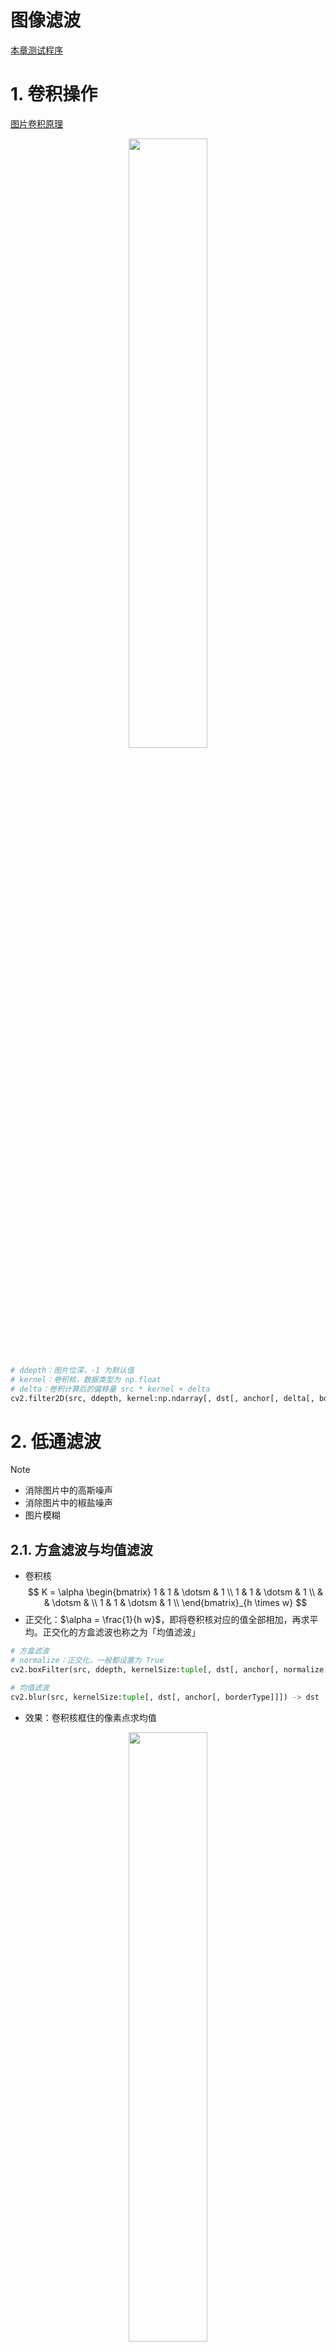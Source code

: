 # 图像滤波

<a href="https://github.com/spite-triangle/artificial_intelligence/tree/master/example/computerVision/filter" class="jump_link"> 本章测试程序 </a>

# 1. 卷积操作

[图片卷积原理]( DeepLearning/chapter/convolution.md )

<p style="text-align:center;"><img src="/artificial_intelligence/image/computerVision/convolution.gif" width="50%" align="middle" /></p>

```python
# ddepth：图片位深，-1 为默认值
# kernel：卷积核，数据类型为 np.float
# delta：卷积计算后的偏移量 src * kernel + delta
cv2.filter2D(src, ddepth, kernel:np.ndarray[, dst[, anchor[, delta[, borderType]]]]) -> dst
```

# 2. 低通滤波

> [!note]
> - 消除图片中的高斯噪声
> - 消除图片中的椒盐噪声
> - 图片模糊

## 2.1. 方盒滤波与均值滤波

- 卷积核
    $$
    K = \alpha \begin{bmatrix}
        1 & 1 & \dotsm & 1 \\
        1 & 1 & \dotsm & 1 \\
         &  & \dotsm &  \\
        1 & 1 & \dotsm & 1 \\
    \end{bmatrix}_{h \times w}
    $$
- 正交化：$\alpha = \frac{1}{h  w}$，即将卷积核对应的值全部相加，再求平均。正交化的方盒滤波也称之为「均值滤波」


```python
# 方盒滤波
# normalize：正交化，一般都设置为 True
cv2.boxFilter(src, ddepth, kernelSize:tuple[, dst[, anchor[, normalize[, borderType]]]]) -> dst

# 均值滤波
cv2.blur(src, kernelSize:tuple[, dst[, anchor[, borderType]]]) -> dst
```
- 效果：卷积核框住的像素点求均值

<p style="text-align:center;"><img src="/artificial_intelligence/image/computerVision/boxfilter.jpg" width="50%" align="middle" /></p>

## 2.2. 高斯滤波

### 2.2.1. 高斯分布

<!-- panels:start -->
<!-- div:left-panel -->
一维高斯分布概率密度函数：

$$
f(x) = \frac{1}{\sigma \sqrt{2 \pi}} e^{-\frac{(x-\mu)^2}{2 \sigma^2}}
$$

其中 $\mu$ 为样本均值；$\sigma$为样本标准差。
<!-- div:right-panel -->
<p style="text-align:center;"><img src="/artificial_intelligence/image/computerVision/gaussDistribution_1d.jpg" width="70%" align="middle" /></p>
<!-- panels:end -->

<!-- panels:start -->
<!-- div:left-panel -->
二维高斯分布概率密度函数：

$$
f(x, y)=\left(2 \pi \sigma_{1} \sigma_{2} \sqrt{1-\rho^{2}}\right)^{-1} \exp \left[-\frac{1}{2\left(1-\rho^{2}\right)}\left(\frac{\left(x-\mu_{1}\right)^{2}}{\sigma_{1}^{2}}-\frac{2 \rho\left(x-\mu_{1}\right)\left(y-\mu_{2}\right)}{\sigma_{1} \sigma_{2}}+\frac{\left(y-\mu_{2}\right)^{2}}{\sigma_{2}^{2}}\right)\right]
$$

其中 $\mu_1,\mu_2$ 为 $x,y$ 的均值；$\sigma_1,\sigma_2$ 为 $x,y$ 的标准差；$\rho$ 为 $x,y$ 的相关系数。

<!-- div:right-panel -->
<p style="text-align:center;"><img src="/artificial_intelligence/image/computerVision/gaussDistribution_2d.jpg" width="70%" align="middle" /></p>
<!-- panels:end -->

二维高斯分布太复杂，作如下假设：
- $\mu_1 = \mu_2 = 0$
- $\rho = 0$

得

$$
f(x,y) = \frac{1}{2 \pi \sigma_1 \sigma_2} \exp{ \left [ - \frac{1}{2}(\frac{x^2}{\sigma_1^2}  + \frac{y^2}{\sigma_2^2} ) \right ]}
$$

### 2.2.2. 滤波

1. 假定卷积核的中心坐标 $(x,y)$ 为 $(0,0)$ ，然后得到周围的坐标值
    <p style="text-align:center;"><img src="/artificial_intelligence/image/computerVision/gaussKernelIndex.jpg" width="50%" align="middle" /></p>
2. 将坐标值带入简化后的二维高斯分布概率密度函数，并取 $\sigma_1 = \sigma_2 =1.5$
    <p style="text-align:center;"><img src="/artificial_intelligence/image/computerVision/gaussKernel2d.jpg" width="50%" align="middle" /></p>
3. 由于计算得到的值只是概率密度，并非概率值，所以还需要将其转为概率。求得整个卷积核的总加和值，然后每个值再除以总和值，得到高斯模板卷积核
    <p style="text-align:center;"><img src="/artificial_intelligence/image/computerVision/gaussProperty.jpg" width="50%" align="middle" /></p>
4. 整数高斯模板：所有概率值除以左上角的概率值，然后四舍五入获得整数值。
5. 最后用获得的高斯模板卷积核，进行卷积计算

### 2.2.3. OpenCV 代码

```python
# sigmaX ：x 的标准差，不指定的话，根据 kernelSize 进行计算
# sigmaY ：y 的标准差，默认等于 sigmaX 
cv2.GaussianBlur(src, kernelSize:tuple, sigmaX[, dst[, sigmaY[, borderType]]]) -> dst
```

- 效果：卷积核框住的所有像素进行加权平均，中心点权重大，远离中心点的像素权重值小；卷积核尺寸控制了参与加权平均的像素范围。

<p style="text-align:center;"><img src="/artificial_intelligence/image/computerVision/gaussFilter.jpg" width="50%" align="middle" /></p>

## 2.3. 中值滤波

- **实现：** 对卷积核框住的像素值进行排序；取中间值作为输出结果。

```python
cv2.medianBlur(src, kernelSize:int[, dst]) -> dst
```
- **椒盐噪声**：随机出现的「纯白点」或者「纯黑点」
- 效果：去除「椒盐噪声」效果最好
<p style="text-align:center;"><img src="/artificial_intelligence/image/computerVision/medianFilter.jpg" width="75%" align="middle" /></p>

## 2.4. 双边滤波

### 2.4.1. 原理

- **原因：** 高斯滤波在去除高斯噪声的同时，也会不加区分的将图像中的「边缘」一并给加权平均了，所以就导致图片整体看起来很模糊。为了保护边缘，就产生了「双边滤波算法」。
- **图像边缘：** 边缘的产生就是因为相邻的像素的颜色通道差别太大，因此，对相邻像素的颜色做差，就能标记出边缘（差值越大，就说明边缘的可能性越高）。
- **算法思路：** 在高斯滤波的基础上在添加一个灰度距离权重。灰度距离越大，灰度距离权重越小，这样像素在高斯模糊中的占比就越小，进而**实现只对颜色相近的像素进行高斯滤波**。

<p style="text-align:center;"><img src="/artificial_intelligence/image/computerVision/bilateralFilter.jpg" width="75%" align="middle" /></p>

- **算法：**

    $$
    I_{bf} = \frac{1}{W} \sum_{p \in K} G_s(p)G_r(p) I_p
    $$

    - $I_{bf}$：卷积操作后像素输出值
    - $K$：卷积核框住的像素
    - $G_s(p)$：高斯概率密度函数，卷积核中心像素坐标 $q(x_q,y_q)$，卷积核中某一像素坐标 $p(x_p,y_p)$，
        $$
        \begin{aligned}
        G_s(p) &= \exp{(-\frac{||p-q||^2}{2\sigma_s^2})} \\
            &= \exp{(-\frac{(x_p-x_q)^2 + (y_p - y_q)^2}{2\sigma_s^2})}
        \end{aligned}
        $$
    - $G_r(p)$：灰度值距离权重，灰度距离越大，灰度距离权重越小。卷积核中心像素 $I_q$，积核中某一像素 $I_p$
        $$
        \begin{aligned}
            G_r(p) &= \exp (- \frac{||I_p - I_q||^2}{2 \sigma_r^2}) \\
            &= \exp (-\frac{[ \rm gray(I_p) - gray(I_q) ]^2}{2\sigma_r^2})
        \end{aligned}
        $$
    - $W$：$\sum\limits_{p \in K} G_s(p)G_r(p)$ 的值并不等于`1`，所以还需要进行权重的归一化
        $$
        W = \sum\limits_{p \in K} G_s(p)G_r(p)
        $$

### 2.4.2. OpenCV 代码

```python
# sigmaColor：sigma_s，高斯分布的标准差
# sigmaSpace：sigma_r，灰度距离的控制值 
cv2.bilateralFilter(src, kernelSize:int, sigmaColor, sigmaSpace[, dst[, borderType]]) -> dst
```
- **效果：** 同样的 $\sigma_s$ 值和卷积核大小，双边滤波轮廓清晰度更高，去高斯噪声能力相对弱一点。

<p style="text-align:center;"><img src="/artificial_intelligence/image/computerVision/bilateral_gauss.jpg" width="75%" align="middle" /></p>

# 3. 高通滤波

> [!note]
> - 边缘监测
> - 图像边缘：图像的灰度图中，相邻像素灰度值差距较大的位置

<p style="text-align:center;"><img src="/artificial_intelligence/image/computerVision/border_gray.jpg" width="50%" align="middle" /></p>

## 3.1. sobel 算子

- **原理**：对图像邻近的灰度像素进行求导，斜率较大的地方，边缘的概率最大。
    <p style="text-align:center;"><img src="/artificial_intelligence/image/computerVision/firstDerivative.jpg" width="50%" align="middle" /></p>
- **差分法**：图像中近似求导的方法
    $$
    I'(x_i) = \frac{I(x_{i+1}) -I(x_i) }{x_{i+1} - x_i}
    $$

    **这里只对像素的一个方向进行求偏导（x方向或者y方向）。求导的实际操作仍然是卷积操作，所以对于分母差值也可以省略掉**

    $$
    I'(x_i) = I(x_{i+1}) -I(x_i)
    $$

- **卷积核**
    - x方向求偏导：提取竖向的边缘，目标像素左右的像素进行差值计算
        $$
        G_x = \begin{bmatrix}
            -1 & 0 & +1 \\
            -2 & 0 & +2 \\
            -1 & 0 & +1 \\
        \end{bmatrix}
        $$
    - y方向求偏导：提取横向的边缘，目标像素上下的像素进行差值计算
        $$
        G_y = \begin{bmatrix}
            -1 & -2 & -1 \\
            0 & 0 & 0 \\
            +1 & +2 & +1 \\
        \end{bmatrix}
        $$

```python
# ddepth：cv2.CV_， 结果图像的位深
# dx：对 x 方向求偏导
# dy：对 y 方向求偏导
# ksize：卷积核大小
cv2.Sobel(src, ddepth, dx:bool, dy:bool[, dst[, ksize:int[, scale[, delta[, borderType]]]]]) -> dst

# src中的数据取绝对值
cv2.convertScaleAbs(src[, dst[, alpha[, beta]]]) -> dst
```

<details>
<summary><span class="details-title">代码案例</span></summary>
<div class="details-content"> 

```python
import cv2 
import numpy as np

img = cv2.imread('./cat.jpeg',cv2.IMREAD_GRAYSCALE)
img = cv2.resize(img,(0,0),fx=0.6,fy=0.6)

# Sobel(src, ddepth, dx, dy[, dst[, ksize:int[, scale[, delta[, borderType]]]]]) -> dst
# 竖着的边界
imgv = cv2.Sobel(img,cv2.CV_16S,dx=1,dy=0,ksize=3)
imgv = cv2.convertScaleAbs(imgv)

# 横着的边界
imgh = cv2.Sobel(img,cv2.CV_16S,dx=0,dy=1,ksize=3)
imgh = cv2.convertScaleAbs(imgh)

# 边界叠加
imga = cv2.add(imgh,imgv)

cv2.imshow('sobel',np.hstack((img,imgv,imgh,imga)))
cv2.waitKey(0)
cv2.destroyAllWindows()
``` 

</div>
</details>

<p style="text-align:center;"><img src="/artificial_intelligence/image/computerVision/sobel.jpg" width="75%" align="middle" /></p>

> [!note]
> - `Sobel`计算，会导致像素值为负，因此输出图像的位深`ddepth`应当使用「有符号类型」，例如`cv2.CV_16S`、`cv2.CV_32F`等
> - 颜色通道数值不存在负数，所以还需要对计算结果取绝对值`convertScaleAbs` 
> - 对于横向、竖向的边界提取要分两次进行，一起提取效果很差。


## 3.2. Schar 算子

- **介绍：** 对 Sobel 算子的改进。

- **卷积核**：<span style="color:red;font-weight:bold"> 卷积核大小固定`3x3` </span>
    - x方向求偏导：提取竖向的边缘，目标像素左右的像素进行差值计算
        $$
        G_x = \begin{bmatrix}
            -3 & 0 & +3 \\
            -10 & 0 & +10 \\
            -3 & 0 & +3 \\
        \end{bmatrix}
        $$
    - y方向求偏导：提取横向的边缘，目标像素上下的像素进行差值计算
        $$
        G_y = \begin{bmatrix}
            -3 & -10 & -3 \\
            0 & 0 & 0 \\
            +3 & +10 & +3 \\
        \end{bmatrix}
        $$

```python
cv2.Scharr(src, ddepth, dx, dy[, dst[, scale[, delta[, borderType]]]]) -> dst
```

## 3.3. 拉普拉斯算子

- **思想：** Sobel算子是对像素求解一阶导数，最大值处就是边缘；对一阶导数再求导，那么零值处就是边缘，**但是，由于利用差分进行计算而且像素点也是离散的，进度丢失大，这个「零」的表现其实不明显。边界显示的还是主要两边的峰值。**
    <p style="text-align:center;"><img src="/artificial_intelligence/image/computerVision/secondDerivativer.jpg" width="25% " align="middle" /></p>
- **二阶差分：**

    一阶差分近似为
    $$
    I'(x_{i+1}) = I(x_{i+1}) -I(x_i)
    $$
    对一阶差分求导
    $$
    \begin{aligned}
        I''(x_i) &= I'(x_{i+1}) - I'(x_i) \\
        &=  I(x_{i+1}) - I(x_{i}) - [ I(x_{i}) -I(x_{i-1}) ] \\
        &= I(x_{i+1}) - 2I(x_{i}) + I(x_{i-1})
    \end{aligned}
    $$   
    该求导结果只考虑了一个方向的，现在考虑两个方向
    $$
    \begin{aligned}
        I''(x_i,y_i) &= I''_{xx}(x_{i},y_{i}) + I''_yy(x_i,y_i) + I''_{xy}(x_i,y_i) \\
        &= I''_{xx}(x_{i},y_{i}) + I''_yy(x_i,y_i) 
    \end{aligned}
    $$ 
    其中`x,y`方向是相互独立的 $I''_{xy}=0$，因此求解得
    $$
    I''(x_i,y_i) = I(x_{i+1},y_{i})  + I(x_{i-1},y_{i}) + I(x_{i},y_{i+1}) + I(x_{i},y_{i-1}) - 4I(x_{i},y_{i}) 
    $$
    写成矩阵形式就为
    $$
    I''(x_i,y_i) = \begin{bmatrix}
      0 & 1 & 0 \\  
      1 & -4 & 1 \\  
      0 & 1 & 0 \\  
    \end{bmatrix} * \begin{bmatrix}
        I(x_{i-1},y_{i-1}) & I(x_{i},y_{i-1}) & I(x_{i+1},y_{i-1}) \\
        I(x_{i-1},y_{i}) & I(x_{i},y_{i}) & I(x_{i+1},y_{i}) \\
        I(x_{i-1},y_{i+1}) & I(x_{i},y_{i+1}) & I(x_{i+1},y_{i+1}) \\
    \end{bmatrix}
    $$


- **效果：** 拉普拉斯算子处理渐变图的能力要强于Sobel算子

    ```python
    cv2.Laplacian(src, ddepth:cv2.CV_[, dst[, ksize:int[, scale[, delta[, borderType]]]]]) -> dst
    ```
    <p style="text-align:center;"><img src="/artificial_intelligence/image/computerVision/Laplace_sobel.jpg" width="75%" align="middle" /></p>

## 3.4. Canny边缘检测

### 3.4.1. 算法流程

1. 使用高斯滤波对图像进行滤波
    $$
    I_g = G * I
    $$
2. 利用Sobel算子，计算`x,y`方向的梯度
    $$
    \begin{aligned}
        I_{sx} = G_x * I_g \\
        I_{sy} = G_y * I_g 
    \end{aligned}
    $$
    梯度强度
    $$
    I_s = \sqrt{I_{sx}^2 + I_{sy}^2} \approx |I_{sx}|+|I_{xy}|
    $$
    梯度方向
    $$
    \theta = \arctan (\frac{I_{sy}}{I_{sx}})
    $$
3. 非极大值抑制：得到的 $I_s$ 非局部极大值，就全部舍弃掉。**进行边缘预选**
   1. 线性差值法：对比 $I_s(x_i,y_i)$ 与 $I_1$ 、$I_2$ 的值，若 $I_s(x_i,y_i)$ 最大，则保留作为边界，否则舍弃掉。$I_1$ 、$I_2$ 根据 $\theta$ 进行插值计算。
        <p style="text-align:center;"><img src="/artificial_intelligence/image/computerVision/canny_linear.jpg" width="50%" align="middle" /></p>

    2. 角度近似：将中心点周围的像素非为8个方向（$0^\circ、45^\circ、90^\circ$等），然后 $\theta$ 离哪个角度近，就用这个角度直线上的梯度值与中心点梯度进行比较，中心点最大就保留，否则舍弃。
        <p style="text-align:center;"><img src="/artificial_intelligence/image/computerVision/canny_max.jpg" width="50%" align="middle" /></p>

4. 双阈值检测：**确定最终边缘**

    <p style="text-align:center;"><img src="/artificial_intelligence/image/computerVision/doubleThreshold.jpg" width="50%" align="middle" /></p>
    
    - 梯度 > maxVal ：认为是边界像素
    - 梯度 < minVal ：绝对不是边界
    - 梯度介于二者之间：判断当前像素是否和边界连着，若连着则保留，例如 `C`，否则舍弃掉，例如`B`

### 3.4.2. OpenCV 代码

```python
#  threshold1：minVal
# threshold2：maxVal
cv2.Canny(image, threshold1, threshold2[, edges[, apertureSize[, L2gradient]]]) -> edges
```
<p style="text-align:center;"><img src="/artificial_intelligence/image/computerVision/canny.jpg" width="75%" align="middle" /></p>